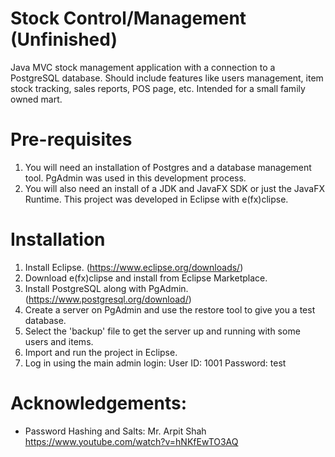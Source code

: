 # Stock Control/Management (Unfinished)
  Java MVC stock management application with a connection to a PostgreSQL database. Should include features like users management, item stock tracking, sales reports, POS page, etc. Intended for a small family owned mart.
  
# Pre-requisites
  1. You will need an installation of Postgres and a database management tool. PgAdmin was used in this development process.
  2. You will also need an install of a JDK and JavaFX SDK or just the JavaFX Runtime. This project was developed in Eclipse with e(fx)clipse.

# Installation
  1. Install Eclipse. (https://www.eclipse.org/downloads/)
  2. Download e(fx)clipse and install from Eclipse Marketplace.
  3. Install PostgreSQL along with PgAdmin. (https://www.postgresql.org/download/)
  4. Create a server on PgAdmin and use the restore tool to give you a test database.
  5. Select the 'backup' file to get the server up and running with some users and items.
  6. Import and run the project in Eclipse.
  7. Log in using the main admin login: User ID: 1001 Password: test
 
# Acknowledgements:
  - Password Hashing and Salts: Mr. Arpit Shah https://www.youtube.com/watch?v=hNKfEwTO3AQ

